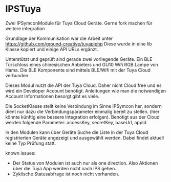 # IPSTuya
Zwei IPSymconModule für Tuya Cloud Geräte. Gerne fork machen für weitere integration 

Grundlage der Kommunikation war die Arbeit unter https://github.com/ground-creative/tuyapiphp
Diese wurde in eine lib Klasse kopiert und einige API URLs ergänzt.

Unterstützt und geprüft sind gerade zwei vorliegende Geräte. Ein BLE Türschloss eines chinesischen Anbieters und GU10 Wifi RGB Lampe von Hama. Die BLE Komponente sind mittels BLE/Wifi mit der Tuya Cloud verbunden.

Dieses Modul nutzt die API der Tuya Cloud. Daher nicht Cloud free und es wird ein Developer Account benötigt. Anleitungen wie man die notwendigen Account Informationen besorgt gibt es viele.

Die SocketKlasse stellt keine Verbindung im Sinne IPSymcon her, sondern dient nur dazu die Verbindungsparameter einmalig bereit zu stellen. (hier könnte künftig eine bessere Integration erfolgen). Benötigt aus der Cloud werden folgende Parameter: accessKey, secretKey, baseUrl, appId

In den Modulen kann über Geräte Suche die Liste in der Tuya Cloud registrierten Geräte angezeigt und ausgewählt werden. Dabei findet aktuell keine Typ Prüfung statt.

known issues:
- Der Status von Modulen ist auch nur als one direction. Also Aktionen über die Tuya App werden nicht nach IPS gehen.
- Zyklische Statusabfrage ist noch nicht vorhanden.
